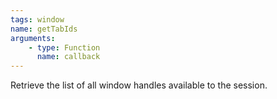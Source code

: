 ```yaml
---
tags: window
name: getTabIds
arguments:
    - type: Function
      name: callback
---
```


Retrieve the list of all window handles available to the session.